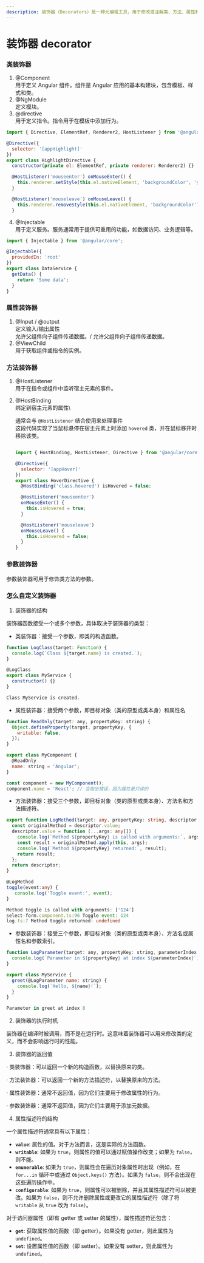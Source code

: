 ```yaml
---
description: 装饰器（Decorators）是一种元编程工具，用于修改或注解类、方法、属性和参数
---
```


# 装饰器 decorator

### 类装饰器

1. @Component\
   用于定义 Angular 组件。组件是 Angular 应用的基本构建块，包含模板、样式和类。
2. @NgModule\
   定义模块。
3. @directive\
   用于定义指令。指令用于在模板中添加行为。

```javascript
import { Directive, ElementRef, Renderer2, HostListener } from '@angular/core';

@Directive({
  selector: '[appHighlight]'
})
export class HighlightDirective {
  constructor(private el: ElementRef, private renderer: Renderer2) {}

  @HostListener('mouseenter') onMouseEnter() {
    this.renderer.setStyle(this.el.nativeElement, 'backgroundColor', 'yellow');
  }

  @HostListener('mouseleave') onMouseLeave() {
    this.renderer.removeStyle(this.el.nativeElement, 'backgroundColor');
  }
```

4. @Injectable\
   用于定义服务。服务通常用于提供可重用的功能，如数据访问、业务逻辑等。

```javascript
import { Injectable } from '@angular/core';

@Injectable({
  providedIn: 'root'
})
export class DataService {
  getData() {
    return 'Some data';
  }
}

```

### 属性装饰器

1. @Input  / @output\
   定义输入/输出属性\
   允许父组件向子组件传递数据。/ 允许父组件向子组件传递数据。
2. @ViewChild\
   用于获取组件或指令的实例。

### &#x20;方法装饰器

1. @HostListener\
   用于在指令或组件中监听宿主元素的事件。
2.  @HostBinding\
    &#x20;绑定到宿主元素的属性\


    通常会与 `@HostListener` 结合使用来处理事件\
    这段代码实现了当鼠标悬停在宿主元素上时添加 `hovered` 类，并在鼠标移开时移除该类。

    ```javascript

    import { HostBinding, HostListener, Directive } from '@angular/core';

    @Directive({
      selector: '[appHover]'
    })
    export class HoverDirective {
      @HostBinding('class.hovered') isHovered = false;

      @HostListener('mouseenter')
      onMouseEnter() {
        this.isHovered = true;
      }

      @HostListener('mouseleave')
      onMouseLeave() {
        this.isHovered = false;
      }
    }
    ```

### 参数装饰器

参数装饰器可用于修饰类方法的参数。

### 怎么自定义装饰器

1. 装饰器的结构

装饰器函数接受一个或多个参数，具体取决于装饰器的类型：

* &#x20;类装饰器：接受一个参数，即类的构造函数。

```javascript
function LogClass(target: Function) {
  console.log(`Class ${target.name} is created.`);
}

@LogClass
export class MyService {
  constructor() {}
}

Class MyService is created.
```

* 属性装饰器：接受两个参数，即目标对象（类的原型或类本身）和属性名

```javascript
function ReadOnly(target: any, propertyKey: string) {
  Object.defineProperty(target, propertyKey, {
    writable: false,
  });
}

export class MyComponent {
  @ReadOnly
  name: string = 'Angular';
}

const component = new MyComponent();
component.name = 'React'; // 会抛出错误，因为属性是只读的
```

* 方法装饰器：接受三个参数，即目标对象（类的原型或类本身）、方法名和方法描述符。

```typescript
export function LogMethod(target: any, propertyKey: string, descriptor: PropertyDescriptor) {
  const originalMethod = descriptor.value;
  descriptor.value = function (...args: any[]) {
    console.log(`Method ${propertyKey} is called with arguments:`, args);
    const result = originalMethod.apply(this, args);
    console.log(`Method ${propertyKey} returned:`, result);
    return result;
  };
  return descriptor;
}

@LogMethod
toggle(event:any) {
   console.log('Toggle event:', event);
}

Method toggle is called with arguments: ['124']
select-form.component.ts:96 Toggle event: 124
log.ts:7 Method toggle returned: undefined
```

* 参数装饰器：接受三个参数，即目标对象（类的原型或类本身）、方法名或属性名和参数索引。

```javascript
function LogParameter(target: any, propertyKey: string, parameterIndex: number) {
  console.log(`Parameter in ${propertyKey} at index ${parameterIndex}`);
}

export class MyService {
  greet(@LogParameter name: string) {
    console.log(`Hello, ${name}!`);
  }
}

Parameter in greet at index 0
```



2. 装饰器的执行时机

装饰器在编译时被调用，而不是在运行时。这意味着装饰器可以用来修改类的定义，而不会影响运行时的性能。

3. 装饰器的返回值

· 类装饰器：可以返回一个新的构造函数，以替换原来的类。

· 方法装饰器：可以返回一个新的方法描述符，以替换原来的方法。

· 属性装饰器：通常不返回值，因为它们主要用于修改属性的行为。

· 参数装饰器：通常不返回值，因为它们主要用于添加元数据。

4. 属性描述符的结构

一个属性描述符通常具有以下属性：

* **`value`**: 属性的值。对于方法而言，这是实际的方法函数。
* **`writable`**: 如果为 `true`，则属性的值可以通过赋值操作改变；如果为 `false`，则不能。
* **`enumerable`**: 如果为 `true`，则属性会在遍历对象属性时出现（例如，在 `for...in` 循环中或通过 `Object.keys()` 方法）。如果为 `false`，则不会出现在这些遍历操作中。
* **`configurable`**: 如果为 `true`，则属性可以被删除，并且其属性描述符可以被更改。如果为 `false`，则不允许删除属性或更改它的属性描述符（除了将 `writable` 从 `true` 改为 `false`）。

对于访问器属性（即有 getter 或 setter 的属性），属性描述符还包含：

* **`get`**: 获取属性值的函数（即 getter）。如果没有 getter，则此属性为 `undefined`。
* **`set`**: 设置属性值的函数（即 setter）。如果没有 setter，则此属性为 `undefined`。







